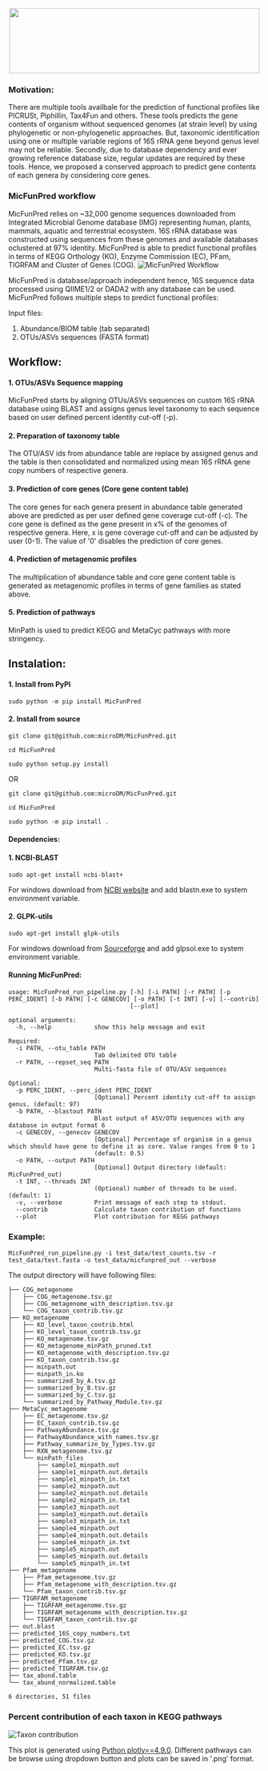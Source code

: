[<p align="center"><img src="logo.jpeg" width=500 height=130></p>](http://210.212.161.138/MicFunPred/)

### Motivation: 
There are multiple tools availbale for the prediction of functional profiles like PICRUSt, Piphillin, Tax4Fun and others. These tools predicts the gene contents of organism without sequenced genomes (at strain level) by using phylogenetic or non-phylogenetic approaches. But, taxonomic identification using one or multiple variable regions of 16S rRNA gene beyond genus level may not be reliable. Secondly, due to database dependency and ever growing reference database size, regular updates are required by these tools. Hence, we proposed a conserved approach to predict gene contents of each genera by considering core genes.

### MicFunPred workflow
MicFunPred relies on ~32,000 genome sequences downloaded from Integrated Microbial Genome database (IMG) representing human, plants, mammals, aquatic and terrestrial ecosystem. 16S rRNA database was constructed using sequences from these genomes and available databases oclustered at 97% identity. MicFunPred is able to predict functional profiles in terms of KEGG Orthology (KO), Enzyme Commission (EC), PFam, TIGRFAM and Cluster of Genes (COG).
![MicFunPred Workflow](workflow.jpeg)

MicFunPred is database/approach independent hence, 16S sequence data processed using QIIME1/2 or DADA2 with any database can be used. MicFunPred follows multiple steps to predict functional profiles:

Input files:

1. Abundance/BIOM table (tab separated)
2. OTUs/ASVs sequences (FASTA format)

## Workflow:

#### 1. OTUs/ASVs Sequence mapping
MicFunPred starts by aligning OTUs/ASVs sequences on custom 16S rRNA database using BLAST and assigns genus level taxonomy to each sequence based on user defined percent identity cut-off (-p).

#### 2. Preparation of taxonomy table
The OTU/ASV ids from abundance table are replace by assigned genus and the table is then consolidated and normalized using mean 16S rRNA gene copy numbers of respective genera.

#### 3. Prediction of core genes (Core gene content table)
The core genes for each genera present in abundance table generated above are predicted as per user defined gene coverage cut-off (-c). The core gene is defined as the gene present in x% of the genomes of respective genera. Here, x is gene coverage cut-off and can be adjusted by user (0-1). The value of '0' disables the prediction of core genes.

#### 4. Prediction of metagenomic profiles
The multiplication of abundance table and core gene content table is generated as metagenomic profiles in terms of gene families as stated above.

#### 5. Prediction of pathways
MinPath is used to predict KEGG and MetaCyc pathways with more stringency.

## Instalation:

#### 1. Install from PyPI
```
sudo python -m pip install MicFunPred
```

#### 2. Install from source

```
git clone git@github.com:microDM/MicFunPred.git

cd MicFunPred

sudo python setup.py install
```

OR

```
git clone git@github.com:microDM/MicFunPred.git

cd MicFunPred

sudo python -m pip install .
```

#### Dependencies:

#### 1. NCBI-BLAST
```
sudo apt-get install ncbi-blast+
```

For windows download from [NCBI website](https://ftp.ncbi.nlm.nih.gov/blast/executables/blast+/LATEST/) and add blastn.exe to system environment variable.

#### 2. GLPK-utils
```
sudo apt-get install glpk-utils
```

For windows download from [Sourceforge](https://sourceforge.net/projects/winglpk/) and add glpsol.exe to system environment variable.

#### Running MicFunPred:

```
usage: MicFunPred_run_pipeline.py [-h] [-i PATH] [-r PATH] [-p PERC_IDENT] [-b PATH] [-c GENECOV] [-o PATH] [-t INT] [-v] [--contrib]
                                  [--plot]

optional arguments:
  -h, --help            show this help message and exit

Required:
  -i PATH, --otu_table PATH
                        Tab delimited OTU table
  -r PATH, --repset_seq PATH
                        Multi-fasta file of OTU/ASV sequences

Optional:
  -p PERC_IDENT, --perc_ident PERC_IDENT
                        [Optional] Percent identity cut-off to assign genus. (default: 97)
  -b PATH, --blastout PATH
                        Blast output of ASV/OTU sequences with any database in output format 6
  -c GENECOV, --genecov GENECOV
                        [Optional] Percentage of organism in a genus which should have gene to define it as core. Value ranges from 0 to 1
                        (default: 0.5)
  -o PATH, --output PATH
                        [Optional] Output directory (default: MicFunPred_out)
  -t INT, --threads INT
                        (Optional) number of threads to be used. (default: 1)
  -v, --verbose         Print message of each step to stdout.
  --contrib             Calculate taxon contribution of functions
  --plot                Plot contribution for KEGG pathways
```
### Example:

```
MicFunPred_run_pipeline.py -i test_data/test_counts.tsv -r test_data/test.fasta -o test_data/micfunpred_out --verbose
```

The output directory will have following files:
```
├── COG_metagenome
│   ├── COG_metagenome.tsv.gz
│   ├── COG_metagenome_with_description.tsv.gz
│   └── COG_taxon_contrib.tsv.gz
├── KO_metagenome
│   ├── KO_level_taxon_contrib.html
│   ├── KO_level_taxon_contrib.tsv.gz
│   ├── KO_metagenome.tsv.gz
│   ├── KO_metagenome_minPath_pruned.txt
│   ├── KO_metagenome_with_description.tsv.gz
│   ├── KO_taxon_contrib.tsv.gz
│   ├── minpath.out
│   ├── minpath_in.ko
│   ├── summarized_by_A.tsv.gz
│   ├── summarized_by_B.tsv.gz
│   ├── summarized_by_C.tsv.gz
│   └── summarized_by_Pathway_Module.tsv.gz
├── MetaCyc_metagenome
│   ├── EC_metagenome.tsv.gz
│   ├── EC_taxon_contrib.tsv.gz
│   ├── PathwayAbundance.tsv.gz
│   ├── PathwayAbundance_with_names.tsv.gz
│   ├── Pathway_summarize_by_Types.tsv.gz
│   ├── RXN_metagenome.tsv.gz
│   └── minPath_files
│       ├── sample1_minpath.out
│       ├── sample1_minpath.out.details
│       ├── sample1_minpath_in.txt
│       ├── sample2_minpath.out
│       ├── sample2_minpath.out.details
│       ├── sample2_minpath_in.txt
│       ├── sample3_minpath.out
│       ├── sample3_minpath.out.details
│       ├── sample3_minpath_in.txt
│       ├── sample4_minpath.out
│       ├── sample4_minpath.out.details
│       ├── sample4_minpath_in.txt
│       ├── sample5_minpath.out
│       ├── sample5_minpath.out.details
│       └── sample5_minpath_in.txt
├── Pfam_metagenome
│   ├── Pfam_metagenome.tsv.gz
│   ├── Pfam_metagenome_with_description.tsv.gz
│   └── Pfam_taxon_contrib.tsv.gz
├── TIGRFAM_metagenome
│   ├── TIGRFAM_metagenome.tsv.gz
│   ├── TIGRFAM_metagenome_with_description.tsv.gz
│   └── TIGRFAM_taxon_contrib.tsv.gz
├── out.blast
├── predicted_16S_copy_numbers.txt
├── predicted_COG.tsv.gz
├── predicted_EC.tsv.gz
├── predicted_KO.tsv.gz
├── predicted_Pfam.tsv.gz
├── predicted_TIGRFAM.tsv.gz
├── tax_abund.table
└── tax_abund_normalized.table

6 directories, 51 files

```

### Percent contribution of each taxon in KEGG pathways

![Taxon contribution](taxon-contrib.png)

This plot is generated using [Python plotly==4.9.0](https://plotly.com/python/). Different pathways can be browse using dropdown button and plots can be saved in '.png' format.
